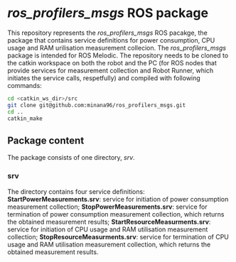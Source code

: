 # *ros_profilers_msgs* ROS package

This repository represents the *ros_profilers_msgs* ROS pacakge, the package that contains service definitions for power consumption, CPU usage and RAM urilisation measurement collecion. The *ros_profilers_msgs* package is intended for ROS Melodic. The repository needs to be cloned to the catkin workspace on both the robot and the PC (for ROS nodes that provide services for measurement collection and Robot Runner, which initiates the service calls, respetfully) and compiled with following commands:
```bash
cd <catkin_ws_dir>/src
git clone git@github.com:minana96/ros_profilers_msgs.git
cd ..
catkin_make
```
## Package content

The package consists of one directory, *srv*.

### srv

The directory contains four service definitions:
**StartPowerMeasurements.srv**: service for initiation of power consumption measurement collection;
**StopPowerMeasurements.srv**: service for termination of power consumption measurement collection, which returns the obtained measurement results;
**StartResourceMeasurments.srv**: service for initiation of CPU usage and RAM utilisation measurement collection;
**StopResourceMeasurments.srv**: service for termination of CPU usage and RAM utilisation measurement collection, which returns the obtained measurement results.
